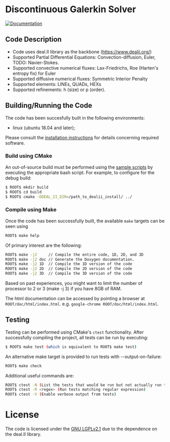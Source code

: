 # Discontinuous Galerkin Solver

[![Documentation](https://codedocs.xyz/dougshidong/PHiLiP.svg)](https://codedocs.xyz/dougshidong/PHiLiP/)


## Code Description
- Code uses deal.II library as the backbone (https://www.dealii.org/)
- Supported Partial Differential Equations: Convection-diffusion, Euler, TODO: Navier-Stokes.
- Supported convective numerical fluxes: Lax-Friedrichs, Roe (Harten's entropy fix) for Euler
- Supported diffusive numerical fluxes: Symmetric Interior Penalty
- Supported elements: LINEs, QUADs, HEXs
- Supported refinements: h (size) or p (order).

## Building/Running the Code

The code has been succesfully built in the following environments:
- linux (ubuntu 18.04 and later);

Please consult the [installation instructions](INSTALL.md) for details concerning required software.

### Build using CMake

An out-of-source build must be performed using the [sample scripts](cmake/run) by executing the
appropriate bash script. For example, to configure for the debug build:
```sh
$ ROOT$ mkdir build
$ ROOT$ cd build
$ ROOT$ cmake -DDEAL_II_DIR=/path_to_dealii_install/ ../
```

### Compile using Make

Once the code has been successfully built, the available `make` targets can be seen using
```sh
ROOT$ make help
```

Of primary interest are the following:
```sh
ROOT$ make -j2     // Compile the entire code, 1D, 2D, and 3D
ROOT$ make -j2 doc // Generate the Doxygen documentation.
ROOT$ make -j2 1D  // Compile the 1D version of the code
ROOT$ make -j2 2D  // Compile the 2D version of the code
ROOT$ make -j2 3D  // Compile the 3D version of the code
```

Based on past experiences, you might want to limit the number of processor to 2 or 3 (make -j 3) if you have 8GB of RAM.

The html documentation can be accessed by pointing a browser at `ROOT/doc/html/index.html`. e.g. `google-chrome ROOT/doc/html/index.html`.

## Testing

Testing can be performed using CMake's `ctest` functionality. After successfully compiling the project, all tests can be
run by executing:
```sh
$ ROOT$ make test (which is equivalent to ROOT$ make test)
```

An alternative make target is provided to run tests with --output-on-failure:
```sh
ROOT$ make check
```

Additional useful commands are:
```sh
ROOT$ ctest -N (List the tests that would be run but not actually run them)
ROOT$ ctest -R <regex> (Run tests matching regular expression)
ROOT$ ctest -V (Enable verbose output from tests)
```

# License

The code is licensed under the [GNU LGPLv2.1](LICENSE.md) due to the dependence on the deal.II library.

